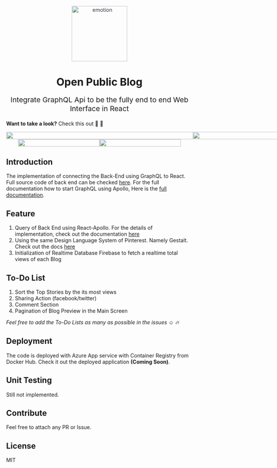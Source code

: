 <p align="center" style="color: #343a40">
    <img src="https://user-images.githubusercontent.com/16315641/61575592-9f6ee600-aaf7-11e9-9fdf-293bef0eec91.png" alt="emotion" height="150" width="150">
    <h1 align="center">Open Public Blog</h1>
</p>
<p align="center" style="font-size: 1.2rem;">Integrate GraphQL Api to be the fully end to end Web Interface in React</p>

**Want to take a look?** Check this out :hear_no_evil: :speak_no_evil:

<div style="display:flex;flex-flow:row-wrap;">

<img src="https://user-images.githubusercontent.com/16315641/62235952-3ee58000-b3f8-11e9-9658-e3253447bfe8.png" width="600" height="100%"/>

<img src="https://user-images.githubusercontent.com/16315641/62236325-1316ca00-b3f9-11e9-93e2-c96ebfad30d2.png" width="600" height="100%"/>

</div>

<div style="display:flex;flex-flow:row-wrap;justify-content: center">

<img src="https://user-images.githubusercontent.com/16315641/62235953-3f7e1680-b3f8-11e9-9f3d-3b1a849f4405.png" width="220" height="100%"/>

<img src="https://user-images.githubusercontent.com/16315641/62235954-3f7e1680-b3f8-11e9-9a4c-c8dea0727b20.png" width="220" height="100%"/>

</div>

## Introduction

The implementation of connecting the Back-End using GraphQL to React. Full source code of back end can be checked [here](https://github.com/DitoHI/public-blog-api). For the full documentation how to start GraphQL using Apollo, Here is the [full documentation](https://www.apollographql.com/docs/react/).

## Feature

1. Query of Back End using React-Apollo. For the details of implementation, check out the documentation [here](https://www.apollographql.com/docs/react/essentials/queries/)
2. Using the same Design Language System of Pinterest. Namely Gestalt. Check out the docs [here](https://pinterest.github.io/gestalt/#/)
3. Initialization of Realtime Database Firebase to fetch a realtime total views of each Blog

## To-Do List

1. Sort the Top Stories by the its most views
2. Sharing Action (facebook/twitter)
3. Comment Section
4. Pagination of Blog Preview in the Main Screen

_Feel free to add the To-Do Lists as many as possible in the issues :relaxed: :fire:_

## Deployment

The code is deployed with Azure App service with Container Registry from Docker Hub. Check it out the deployed application **(Coming Soon)**.

## Unit Testing

Still not implemented.

## Contribute

Feel free to attach any PR or Issue.

## License

MIT
